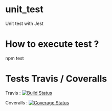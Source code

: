 # unit_test
Unit test with Jest

# How to execute test ?
npm test

# Tests Travis / Coveralls
Travis :
[![Build Status](https://travis-ci.org/BaghdadiBoulanouar/mds_b3_BOULANOUAR_Baghdadi_dev_unit.svg?branch=master)](https://travis-ci.org/BaghdadiBoulanouar/mds_b3_BOULANOUAR_Baghdadi_dev_unit)

Coveralls :
[![Coverage Status](https://coveralls.io/repos/github/BaghdadiBoulanouar/mds_b3_BOULANOUAR_Baghdadi_dev_unit/badge.svg?branch=master)](https://coveralls.io/github/BaghdadiBoulanouar/mds_b3_BOULANOUAR_Baghdadi_dev_unit?branch=master)